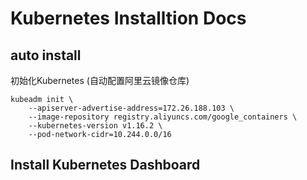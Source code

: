 # Kubernetes Installtion Docs

## auto install 
初始化Kubernetes (自动配置阿里云镜像仓库)
```
kubeadm init \
    --apiserver-advertise-address=172.26.188.103 \
    --image-repository registry.aliyuncs.com/google_containers \
    --kubernetes-version v1.16.2 \
    --pod-network-cidr=10.244.0.0/16
```

## Install Kubernetes Dashboard
